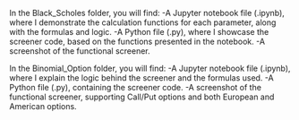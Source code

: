 In the Black_Scholes folder, you will find:
-A Jupyter notebook file (.ipynb), where I demonstrate the calculation functions for each parameter, along with the formulas and logic.
-A Python file (.py), where I showcase the screener code, based on the functions presented in the notebook.
-A screenshot of the functional screener.

In the Binomial_Option folder, you will find:
-A Jupyter notebook file (.ipynb), where I explain the logic behind the screener and the formulas used.
-A Python file (.py), containing the screener code.
-A screenshot of the functional screener, supporting Call/Put options and both European and American options.
